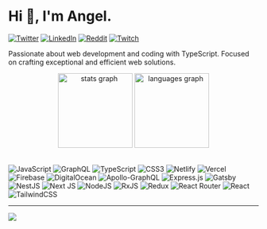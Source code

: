 # Hi 👋, I'm Angel.

[![Twitter](https://img.shields.io/badge/Twitter-%231DA1F2.svg?logo=Twitter&logoColor=white)](https://twitter.com/angelmtztrc) [![LinkedIn](https://img.shields.io/badge/LinkedIn-%230077B5.svg?logo=linkedin&logoColor=white)](https://linkedin.com/in/angelmtztrc) [![Reddit](https://img.shields.io/badge/Reddit-%23FF4500.svg?logo=Reddit&logoColor=white)](https://reddit.com/user/angelmtztrc) [![Twitch](https://img.shields.io/badge/Twitch-%239146FF.svg?logo=Twitch&logoColor=white)](https://twitch.tv/angelmtztrc)

Passionate about web development and coding with TypeScript. Focused on crafting exceptional and efficient web solutions.

<div align="center">
  <img src="https://github-readme-stats.vercel.app/api?hide_title=false&hide_rank=false&show_icons=true&include_all_commits=true&count_private=true&disable_animations=false&theme=dracula&locale=en&hide_border=false&custom_title=GitHub Stats&username=angelmtztrc" height="150" alt="stats graph"  />
  
  <img src="https://github-readme-stats.vercel.app/api/top-langs?locale=en&hide_title=false&layout=compact&card_width=320&langs_count=5&theme=dracula&hide_border=false&username=angelmtztrc" height="150" alt="languages graph"  />
</div>

<br/>

![JavaScript](https://img.shields.io/badge/JavaScript-%23323330.svg?style=flat&logo=javascript&logoColor=%23F7DF1E) ![GraphQL](https://img.shields.io/badge/-GraphQL-E10098?style=flat&logo=graphql&logoColor=white) ![TypeScript](https://img.shields.io/badge/TypeScript-%23007ACC.svg?style=flat&logo=typescript&logoColor=white) ![CSS3](https://img.shields.io/badge/CSS3-%231572B6.svg?style=flat&logo=css3&logoColor=white) ![Netlify](https://img.shields.io/badge/Netlify-%23000000.svg?style=flat&logo=netlify&logoColor=#00C7B7) ![Vercel](https://img.shields.io/badge/Vercel-%23000000.svg?style=flat&logo=vercel&logoColor=white) ![Firebase](https://img.shields.io/badge/Firebase-%23039BE5.svg?style=flat&logo=firebase) ![DigitalOcean](https://img.shields.io/badge/DigitalOcean-%230167ff.svg?style=flat&logo=digitalOcean&logoColor=white) ![Apollo-GraphQL](https://img.shields.io/badge/-ApolloGraphQL-311C87?style=flat&logo=apollo-graphql) ![Express.js](https://img.shields.io/badge/Express.js-%23404d59.svg?style=flat&logo=express&logoColor=%2361DAFB) ![Gatsby](https://img.shields.io/badge/Gatsby-%23663399.svg?style=flat&logo=gatsby&logoColor=white) ![NestJS](https://img.shields.io/badge/Nest.js-%23E0234E.svg?style=flat&logo=nestjs&logoColor=white) ![Next JS](https://img.shields.io/badge/Next.js-black?style=flat&logo=next.js&logoColor=white) ![NodeJS](https://img.shields.io/badge/Node.js-6DA55F?style=flat&logo=node.js&logoColor=white) ![RxJS](https://img.shields.io/badge/RxJS-%23B7178C.svg?style=flat&logo=reactivex&logoColor=white) ![Redux](https://img.shields.io/badge/Redux-%23593d88.svg?style=flat&logo=redux&logoColor=white) ![React Router](https://img.shields.io/badge/React_Router-CA4245?style=flat&logo=react-router&logoColor=white) ![React](https://img.shields.io/badge/React-%2320232a.svg?style=flat&logo=react&logoColor=%2361DAFB) ![TailwindCSS](https://img.shields.io/badge/tailwindcss-%2338B2AC.svg?style=flat&logo=tailwind-css&logoColor=white)

---

[![](https://visitcount.itsvg.in/api?id=angelmtztrc&icon=0&color=6)](https://visitcount.itsvg.in)
